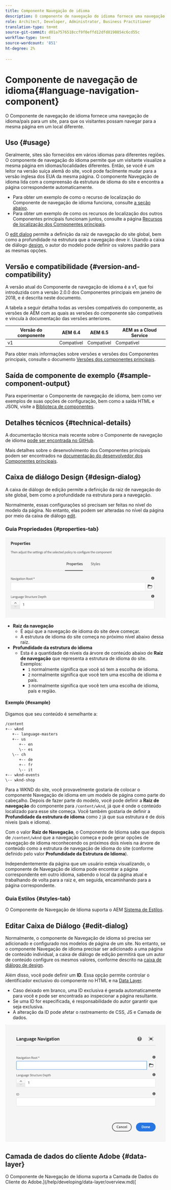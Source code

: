 ```yaml
---
title: Componente Navegação de idioma
description: O componente de navegação do idioma fornece uma navegação de idioma/país para um site, para que os visitantes possam navegar para a mesma página em um local diferente.
role: Architect, Developer, Administrator, Business Practitioner
translation-type: tm+mt
source-git-commit: d01a7576518ccf9f0effd12dfd8198854c6cd55c
workflow-type: tm+mt
source-wordcount: '851'
ht-degree: 2%

---
```



# Componente de navegação de idioma{#language-navigation-component}

O Componente de navegação de idioma fornece uma navegação de idioma/país para um site, para que os visitantes possam navegar para a mesma página em um local diferente.

## Uso {#usage}

Geralmente, sites são fornecidos em vários idiomas para diferentes regiões. O componente de navegação do idioma permite que um visitante visualize a mesma página em idiomas/localidades diferentes. Então, se você é um leitor na versão suíça alemã do site, você pode facilmente mudar para a versão inglesa dos EUA da mesma página. O componente Navegação de idioma lida com a compreensão da estrutura de idioma do site e encontra a página correspondente automaticamente.

* Para obter um exemplo de como o recurso de localização do Componente de navegação de idioma funciona, consulte [a seção abaixo](#example).
* Para obter um exemplo de como os recursos de localização dos outros Componentes principais funcionam juntos, consulte a página [Recursos de localização dos Componentes principais](/help/get-started/localization.md).

O [edit dialog](#edit-dialog) permite a definição da raiz de navegação do site global, bem como a profundidade na estrutura que a navegação deve ir. Usando a caixa de diálogo [design](#design-dialog), o autor do modelo pode definir os valores padrão para as mesmas opções.

## Versão e compatibilidade {#version-and-compatibility}

A versão atual do Componente de navegação de idioma é a v1, que foi introduzida com a versão 2.0.0 dos Componentes principais em janeiro de 2018, e é descrita neste documento.

A tabela a seguir detalha todas as versões compatíveis do componente, as versões de AEM com as quais as versões do componente são compatíveis e vincula à documentação das versões anteriores.

| Versão do componente | AEM 6.4 | AEM 6.5 | AEM as a Cloud Service |
|--- |--- |--- |---|
| v1 | Compatível | Compatível | Compatível |

Para obter mais informações sobre versões e versões dos Componentes principais, consulte o documento [Versões dos componentes principais](/help/versions.md).

## Saída de componente de exemplo {#sample-component-output}

Para experimentar o Componente de navegação de idioma, bem como ver exemplos de suas opções de configuração, bem como a saída HTML e JSON, visite a [Biblioteca de componentes](https://adobe.com/go/aem_cmp_library_langnav).

## Detalhes técnicos {#technical-details}

A documentação técnica mais recente sobre o Componente de navegação de idioma [pode ser encontrada no GitHub](https://adobe.com/go/aem_cmp_tech_langnav_v1).

Mais detalhes sobre o desenvolvimento dos Componentes principais podem ser encontrados na [documentação do desenvolvedor dos Componentes principais](/help/developing/overview.md).

## Caixa de diálogo Design {#design-dialog}

A caixa de diálogo de edição permite a definição da raiz de navegação do site global, bem como a profundidade na estrutura para a navegação.

Normalmente, essas configurações só precisam ser feitas no nível do modelo da página. No entanto, elas podem ser alteradas no nível da página por meio da caixa de diálogo [edit](#edit-dialog).

### Guia Propriedades {#properties-tab}

![Caixa de diálogo de design do componente Navegação de idiomas](/help/assets/language-navigation-design.png)

* **Raiz da navegação**
   * É aqui que a navegação de idioma do site deve começar.
   * A estrutura de idioma do site começa no próximo nível abaixo dessa raiz.
* **Profundidade da estrutura do idioma**
   * Esta é a quantidade de níveis da árvore de conteúdo abaixo de **Raiz de navegação** que representa a estrutura de idioma do site. Exemplos:
      * `1` normalmente significa que você só tem a escolha de idioma.
      * `2` normalmente significa que você tem uma escolha de idioma e país.
      * `3` normalmente significa que você tem uma escolha de idioma, país e região.

#### Exemplo {#example}

Digamos que seu conteúdo é semelhante a:

```
/content
+-- wknd
   +-- language-masters
   +-- us
      +-- en
      \-- es
   \-- ch
      +-- de
      +-- fr
      \-- it
+-- wknd-events
\-- wknd-shop
```

Para a WKND do site, você provavelmente gostaria de colocar o componente Navegação de idioma em um modelo de página como parte do cabeçalho. Depois de fazer parte do modelo, você pode definir a **Raiz de navegação** do componente para `/content/wknd`, já que é onde o conteúdo localizado para esse site começa. Você também gostaria de definir a **Profundidade da estrutura de idioma** como `2` já que sua estrutura é de dois níveis (país e idioma).

Com o valor **Raiz de Navegação**, o Componente de Idioma sabe que depois de `/content/wknd` que a navegação começa e pode gerar opções de navegação de idioma reconhecendo os próximos dois níveis na árvore de conteúdo como a estrutura de navegação de idioma do site (conforme definido pelo valor **Profundidade da Estrutura de Idioma**).

Independentemente da página que um usuário esteja visualizando, o componente de Navegação de idioma pode encontrar a página correspondente em outro idioma, sabendo o local da página atual e trabalhando de volta para a raiz e, em seguida, encaminhando para a página correspondente.

### Guia Estilos {#styles-tab}

O Componente de Navegação de Idioma suporta o AEM [Sistema de Estilos](/help/get-started/authoring.md#component-styling).

## Editar Caixa de Diálogo {#edit-dialog}

Normalmente, o componente de Navegação de idioma só precisa ser adicionado e configurado nos modelos de página de um site. No entanto, se o componente Navegação de idioma precisar ser adicionado a uma página de conteúdo individual, a caixa de diálogo de edição permitirá que um autor de conteúdo configure os mesmos valores, conforme descrito na [caixa de diálogo de design](#design-dialog).

Além disso, você pode definir um **ID**. Essa opção permite controlar o identificador exclusivo do componente no HTML e na [Data Layer](/help/developing/data-layer/overview.md).

* Caso deixado em branco, uma ID exclusiva é gerada automaticamente para você e pode ser encontrada ao inspecionar a página resultante.
* Se uma ID for especificada, é responsabilidade do autor garantir que seja exclusiva.
* A alteração da ID pode afetar o rastreamento de CSS, JS e Camada de dados.

![Caixa de diálogo de edição do componente Navegação de idiomas](/help/assets/language-navigation-edit.png)

## Camada de dados do cliente Adobe {#data-layer}

O Componente de Navegação de Idioma suporta a Camada de Dados do Cliente do Adobe.](/help/developing/data-layer/overview.md)[
